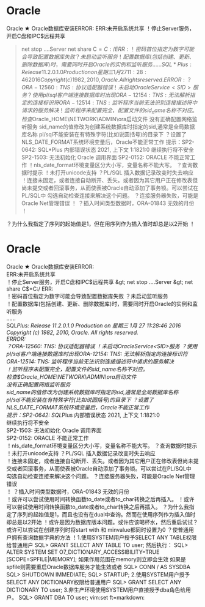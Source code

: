 #  Oracle
Oracle
★ Oracle数据库安装ERROR:
ERR:未开启系统共享
！停止Server服务，开启C盘和IPC$远程共享
> net stop ....Server
> net share C$=C:/
ERR:
！密码首位指定为数字可能会导致配置数据库失败
？未启动监听服务
！配置数据库(包括创建、更新、删除数据库)时，需要同时开启Oracle的实例和监听服务
......
SQL*Plus: Release 11.2.0.1.0 Production on 星期三 1月 27 11:28:46 2016
Copyright (c) 1982, 2010, Oracle. All rights reserved.
ERROR:
？ORA-12560: TNS: 协议适配器错误 ！未启动OracleService<SID>服务
？使用pl/sql客户端连接数据库时出现ORA-12154: TNS: 无法解析指定的连接标识符
ORA-12514: TNS: 监听程序当前无法识别连接描述符中请求的服务解决
！监听程序未配置完全，配置文件的sid_name名称不对应。
检查$Oracle_HOME\NETWORK\ADMIN\ora启动文件
没有正确配置网络监听服务
sid_name的值修改为创建系统数据库时指定的sid,通常是全局数据库名称
pl/sql不能安装在有特殊字符(比如说圆括号)的目录下
？设置了NLS_DATE_FORMAT系统环境变量后，Oracle不能正常工作
提示：SP2-0642: SQL*Plus 内部错误状态 2021, 上下文 1:1821:0
继续执行将不安全
SP2-1503: 无法初始化 Oracle 调用界面
SP2-0152: ORACLE 不能正常工作
！nls_date_format环境变量区分大小写，变量名称不能大写。
？查询数据时提示
！未打开unicode支持
？PL/SQL 插入数据记录改变时失去响应
！连接未固定，或者连接自动断开、丢失。或者因为其它用户正在修改表但尚未提交或者回滚事务，从而使表被Oracle自动添加了事务锁。可以尝试在PL/SQL中
勾选自动检查连接来解决这个问题。
？连接服务器失败，可能是Oracle Net管理错误
！
？插入时间类型数据时，ORA-01843 无效的月份
！

？为什么我指定了序列的起始值是1，但在用序列作为插入值时却总是以2开始
！
# Oracle
Oracle
★ Oracle数据库安装ERROR:  
ERR:未开启系统共享  
！停止Server服务，开启C盘和IPC$远程共享  
&gt; net stop ....Server  
&gt; net share C$=C:/
ERR:  
！密码首位指定为数字可能会导致配置数据库失败
？未启动监听服务  
！配置数据库(包括创建、更新、删除数据库)时，需要同时开启Oracle的实例和监听服务  
......  
SQL*Plus: Release 11.2.0.1.0 Production on 星期三 1月 27 11:28:46 2016  
Copyright (c) 1982, 2010, Oracle. All rights reserved.  
ERROR:  
？ORA-12560: TNS: 协议适配器错误 ！未启动OracleService&lt;SID&gt;服务
？使用pl/sql客户端连接数据库时出现ORA-12154: TNS: 无法解析指定的连接标识符  
ORA-12514: TNS: 监听程序当前无法识别连接描述符中请求的服务解决  
！监听程序未配置完全，配置文件的sid_name名称不对应。  
检查$Oracle_HOME\NETWORK\ADMIN\ora启动文件  
没有正确配置网络监听服务  
sid_name的值修改为创建系统数据库时指定的sid,通常是全局数据库名称  
pl/sql不能安装在有特殊字符(比如说圆括号)的目录下
？设置了NLS_DATE_FORMAT系统环境变量后，Oracle不能正常工作  
提示：SP2-0642: SQL*Plus 内部错误状态 2021, 上下文 1:1821:0  
继续执行将不安全  
SP2-1503: 无法初始化 Oracle 调用界面  
SP2-0152: ORACLE 不能正常工作  
！nls_date_format环境变量区分大小写，变量名称不能大写。
？查询数据时提示  
！未打开unicode支持
？PL/SQL 插入数据记录改变时失去响应  
！连接未固定，或者连接自动断开、丢失。或者因为其它用户正在修改表但尚未提交或者回滚事务，从而使表被Oracle自动添加了事务锁。可以尝试在PL/SQL中  
勾选自动检查连接来解决这个问题。
？连接服务器失败，可能是Oracle Net管理错误  
！
？插入时间类型数据时，ORA-01843 无效的月份  
！或许可以尝试使用时间转换函数to_date或者to_char转换之后再插入。
！或许可以尝试使用时间转换函数to_date或者to_char转换之后再插入。
？为什么我指定了序列的起始值是1，而且也没有在dual中查询。然而在使用序列作为插入值时却总是以2开始
！或许是因为数据库版本问题。或许应该喝杯水，然后重启试试？或许可以尝试在创建序列时将start with 和 minvalue都同时设置为0
？使普通用户拥有查询数据字典的方法
！1.使用SYSTEM用户授予SELECT ANY TABLE权限给普通用户
SQL> GRANT SELECT ANY TABLE TO user;
然后执行：
SQL> ALTER SYSTEM SET O7_DICTIONARY_ACCESSIBILITY=TRUE [SCOPE=SPFILE|MEMORY];
如果作用范围在memory则立即会生效
如果是spfile则需要重启Oracle数据库服务才能生效或者
SQL> CONN / AS SYSDBA
SQL> SHUTDOWN IMMEDIATE;
SQL> STARTUP;
2.使用SYSTEM用户授予SELECT ANY DICTIONARY权限给普通用户
SQL> GRANT SELECT ANY DICTIONARY TO user;
3.非生产环境使用SYSTEM用户直接授予dba角色给用户。
SQL> GRANT DBA TO user;
vim:set ft=markdown:
